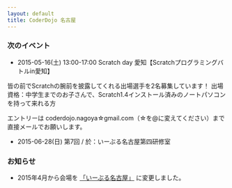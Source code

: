```yaml
---
layout: default
title: CoderDojo 名古屋
---
```



### 次のイベント

- 2015-05-16(土) 13:00-17:00 Scratch day 愛知【Scratchプログラミングバトルin愛知】

皆の前でScratchの腕前を披露してくれる出場選手を2名募集しています！
出場資格：中学生までのお子さんで、Scratch1.4インストール済みのノートパソコンを持って来れる方

エントリーは coderdojo.nagoya☆gmail.com（☆を@に変えてください）まで直接メールでお願いします。

- 2015-06-28(日) 第7回 / 於：いーぶる名古屋第四研修室


### お知らせ

* 2015年4月から会場を [「いーぶる名古屋」](https://e-able-nagoya.jp/) に変更しました。
